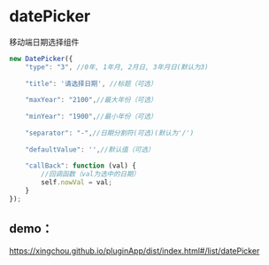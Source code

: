 # datePicker
移动端日期选择组件

```javascript
new DatePicker({
    "type": "3", //0年, 1年月, 2月日, 3年月日(默认为3)
    
    "title": '请选择日期', //标题（可选）
    
    "maxYear": "2100",//最大年份（可选）
    
    "minYear": "1900",//最小年份（可选）
    
    "separator": "-",//日期分割符(可选)(默认为'/')
    
    "defaultValue": '',//默认值（可选）
    
    "callBack": function (val) {
        //回调函数（val为选中的日期）
        self.nowVal = val;
    }
});
```



## demo：

https://xingchou.github.io/pluginApp/dist/index.html#/list/datePicker
